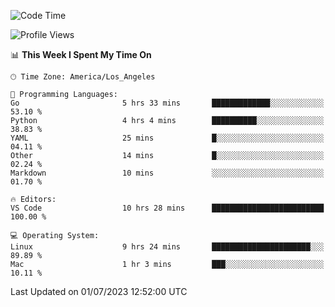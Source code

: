 <!--START_SECTION:waka-->
![Code Time](http://img.shields.io/badge/Code%20Time-458%20hrs%2035%20mins-blue)

![Profile Views](http://img.shields.io/badge/Profile%20Views-0-blue)

📊 **This Week I Spent My Time On** 

```text
🕑︎ Time Zone: America/Los_Angeles

💬 Programming Languages: 
Go                       5 hrs 33 mins       █████████████░░░░░░░░░░░░   53.10 % 
Python                   4 hrs 4 mins        ██████████░░░░░░░░░░░░░░░   38.83 % 
YAML                     25 mins             █░░░░░░░░░░░░░░░░░░░░░░░░   04.11 % 
Other                    14 mins             █░░░░░░░░░░░░░░░░░░░░░░░░   02.24 % 
Markdown                 10 mins             ░░░░░░░░░░░░░░░░░░░░░░░░░   01.70 % 

🔥 Editors: 
VS Code                  10 hrs 28 mins      █████████████████████████   100.00 % 

💻 Operating System: 
Linux                    9 hrs 24 mins       ██████████████████████░░░   89.89 % 
Mac                      1 hr 3 mins         ███░░░░░░░░░░░░░░░░░░░░░░   10.11 % 
```


 Last Updated on 01/07/2023 12:52:00 UTC
<!--END_SECTION:waka-->
